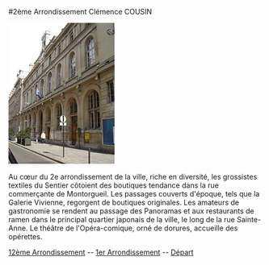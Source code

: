 #2ème Arrondissement Clémence COUSIN

![Image 2ème Arrondissement](/jeu-heros-paris/Im_2.jpg "Image 2ème Arrondissement")

Au cœur du 2e arrondissement de la ville, riche en diversité, les grossistes textiles du Sentier côtoient des boutiques tendance dans la rue commerçante de Montorgueil. Les passages couverts d'époque, tels que la Galerie Vivienne, regorgent de boutiques originales. Les amateurs de gastronomie se rendent au passage des Panoramas et aux restaurants de ramen dans le principal quartier japonais de la ville, le long de la rue Sainte-Anne. Le théâtre de l'Opéra-comique, orné de dorures, accueille des opérettes.

[12ème Arrondissement](12.md) --
[1er Arrondissement](1.md) --
[Départ](index.md) 